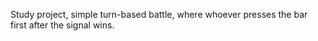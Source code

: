 Study project, simple turn-based battle, where whoever presses the bar first after the signal wins.
